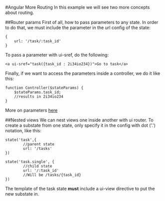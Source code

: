 #Angular More Routing
In this example we will see two more concepts about routing.

##Router params
First of all, how to pass parameters to any state. In order to do that, we must include the parameter in the url config of the state:

    {
        url: '/task/:task_id'
    }

To pass a parameter with ui-sref, do the following:

    <a ui-sref="task({task_id : 2i34io234})">Go to task</a>

Finally, if we want to access the parameters inside a controller, we do it like this:

    function Controller($stateParams) {
        $stateParams.task_id;
        //results in 2i34io234
    }

More on parameters [here](https://github.com/angular-ui/ui-router/wiki/URL-Routing)

##Nested views
We can nest views one inside another with ui router. To create a substate from one state, only specify it in the config with dot ('.') notation, like this:

    state('task',{
            //parent state
            url: '/tasks'
    })

    state('task.single', {
            //child state
            url: '/:task_id'
            //Will be /tasks/{task_id}
    })

The template of the task state **must** include a ui-view directive to put the new substate in.
